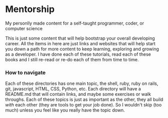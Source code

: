 # Mentorship
My personlly made content for a self-taught programmer, coder, or computer science

This is just some content that will help bootstrap your overall
developing career. All the items in here are just links and websites that will
help start you down a path for more content to keep learning, exploring and
growing as a developer. I have done each of these tutorials, read each of these
books and I still re-read or re-do each of them from time to time.

### How to navigate
Each of these directories has one main topic, the shell, ruby, ruby on rails,
git, javascript, HTML, CSS, Python, etc. Each directory will have a README.md
that will contain links, and maybe some exercises or walk throughs.
Each of these topics is just as important as the other, they all build
_with_ each other (they are tools to get your job done). So I wouldn't skip
(too much) unless you feel like you really have the topic down.
